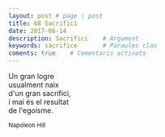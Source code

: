 ```yaml
---
layout: post # page | post
title: 68 Sacrifici
date: 2017-06-14 
description: Sacrifici    # Argument
keywords: sacrifice       # Paraules clau
coments: true    # Comentaris activats
---
```


Un gran logre <br />
usualment naix <br />
d'un gran sacrifici, <br />
i mai és el resultat <br />
de l'egoisme. <br />

<small>Napoleon Hill</small>
